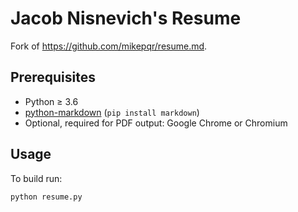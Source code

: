 # Jacob Nisnevich's Resume

Fork of https://github.com/mikepqr/resume.md.

## Prerequisites

 - Python ≥ 3.6
 - [python-markdown](https://python-markdown.github.io/) (`pip install
   markdown`)
 - Optional, required for PDF output: Google Chrome or Chromium

## Usage
To build run:

```
python resume.py
```
